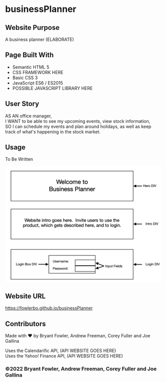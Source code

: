 # businessPlanner

## Website Purpose

A business planner (ELABORATE)

## Page Built With

- Semantic HTML 5
- CSS FRAMEWORK HERE
- Basic CSS 3
- JavaScript ES6 / ES2015
- POSSIBLE JAVASCRIPT LIBRARY HERE

## User Story

AS AN office manager,  
I WANT to be able to see my upcoming events, view stock information,  
SO I can schedule my events and plan around holidays, as well as keep track of what's happening in the stock market.

## Usage

To Be Written

![Screenshot of Title Page Wireframe](/assets/images/businessPlanner-Title-Page-Wireframe_screenshot.png)

## Website URL

https://fowlerbo.github.io/businessPlanner

## Contributors

Made with ❤️ by Bryant Fowler, Andrew Freeman, Corey Fuller and Joe Gallina

Uses the Calendarific API, (API WEBSITE GOES HERE)  
Uses the Yahoo! Finance API, (API WEBSITE GOES HERE)

### ©️2022 Bryant Fowler, Andrew Freeman, Corey Fuller and Joe Gallina
